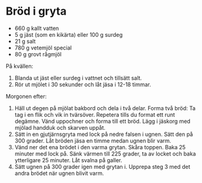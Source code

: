 Bröd i gryta
============

-	660 g kallt vatten
-	5 g jäst (som en kikärta) eller 100 g surdeg
-	21 g salt
-	780 g vetemjöl special
-	80 g grovt rågmjöl

På kvällen:

1.	Blanda ut jäst eller surdeg i vattnet och tillsätt salt.
2.	Rör ut mjölet i 30 sekunder och låt jäsa i 12-18 timmar.

Morgonen efter:

1.	Häll ut degen på mjölat bakbord och dela i två delar. Forma två bröd: Ta tag
i en flik och vik in tvärsöver. Repetera tills du format ett runt degämne. Vänd
uppochner och forma till ett bröd. Lägg i jäskorg med mjölad handduk och skarven
uppåt.
2.	Sätt in en gjutjärnsgryta med lock på nedre falsen i ugnen. Sätt den på 300
grader. Låt bröden jäsa en timme medan ugnen blir varm.
3.	Vänd ner det ena brödet i den varma grytan. Skåra toppen. Baka 25 minuter med lock på. Sänk värmen till 225 grader, ta av locket och baka ytterligare 25 minuter. Låt svalna på galler.
4. Sätt ugnen på 300 grader igen med grytan i. Upprepa steg 3 med det andra brödet när ugnen blivit varm.
